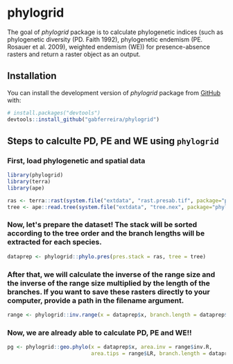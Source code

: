 
# phylogrid

<!-- badges: start -->
<!-- badges: end -->

The goal of *phylogrid* package is to calculate phylogenetic indices (such as phylogenetic diversity (PD. Faith 1992), phylogenetic endemism (PE. Rosauer et al. 2009), weighted endemism (WE)) for presence-absence rasters and return a raster object as an output.

## Installation

You can install the development version of *phylogrid* package from [GitHub](https://github.com/) with:

``` r
# install.packages("devtools")
devtools::install_github("gabferreira/phylogrid")
```

## Steps to calculte PD, PE and WE using ```phylogrid```

### First, load phylogenetic and spatial data

``` r 
library(phylogrid)
library(terra)
library(ape)
```

``` r
ras <- terra::rast(system.file("extdata", "rast.presab.tif", package="phylogrid"))
tree <- ape::read.tree(system.file("extdata", "tree.nex", package="phylogrid"))
```

### Now, let's prepare the dataset! The stack will be sorted according to the tree order and the branch lengths will be extracted for each species.

``` r
dataprep <- phylogrid::phylo.pres(pres.stack = ras, tree = tree)
```

### After that, we will calculate the inverse of the range size and the inverse of the range size multiplied by the length of the branches. If you want to save these rasters directly to your computer, provide a path in the filename argument.

``` r
range <- phylogrid::inv.range(x = dataprep$x, branch.length = dataprep$branch.length, filename = NULL)
```

### Now, we are already able to calculate PD, PE and WE!!

``` r
pg <- phylogrid::geo.phylo(x = dataprep$x, area.inv = range$inv.R,
                           area.tips = range$LR, branch.length = dataprep$branch.length, filename = NULL)
```

